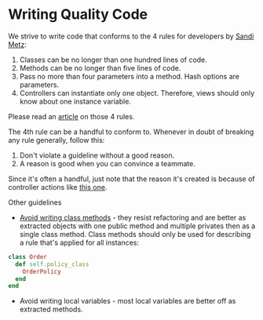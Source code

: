 # Writing Quality Code

We strive to write code that conforms to the 4 rules for developers by [Sandi Metz](http://www.sandimetz.com/):

1. Classes can be no longer than one hundred lines of code.
2. Methods can be no longer than five lines of code.
3. Pass no more than four parameters into a method. Hash options are parameters.
4. Controllers can instantiate only one object. Therefore, views should only know about one instance variable.

Please read an [article](https://robots.thoughtbot.com/sandi-metz-rules-for-developers) on those 4 rules.

The 4th rule can be a handful to conform to. Whenever in doubt of breaking any rule generally, follow this:

1. Don't violate a guideline without a good reason.
2. A reason is good when you can convince a teammate.

Since it's often a handful, just note that the reason it's created is because of controller actions like [this one](https://gist.github.com/DamirSvrtan/889133405cf02e4327e0).

Other guidelines

* [Avoid writing class methods](http://blog.codeclimate.com/blog/2012/11/14/why-ruby-class-methods-resist-refactoring/) - they resist refactoring and are better as extracted objects with one public method and multiple privates then as a single class method.
Class methods should only be used for describing a rule that's applied for all instances:

```Ruby
class Order
  def self.policy_class
    OrderPolicy
  end
end
```

* Avoid writing local variables - most local variables are better off as extracted methods.
